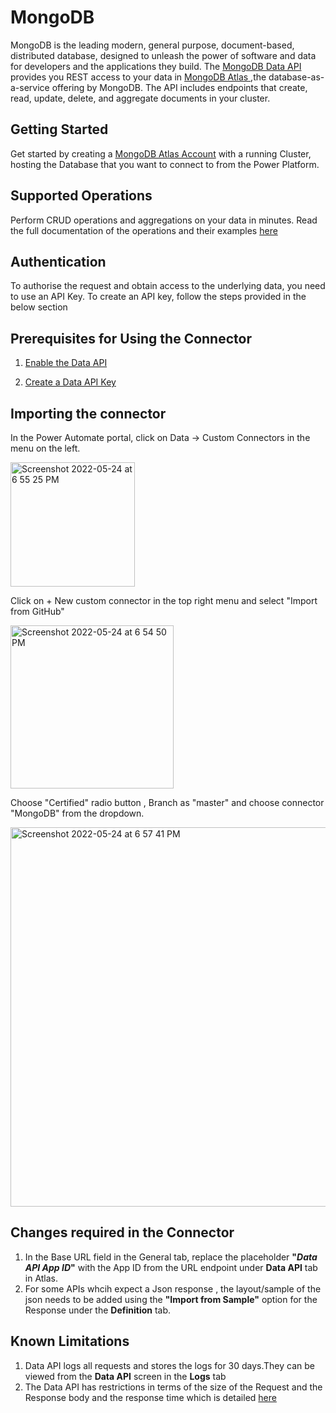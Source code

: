 # MongoDB
MongoDB is the leading modern, general purpose, document-based, distributed database, designed to unleash the power of software and data for developers and the applications they build.
The [MongoDB Data API ](https://www.mongodb.com/data-api/l) provides you REST access to your data in [MongoDB Atlas ](https://www.mongodb.com/atlas),the database-as-a-service offering by MongoDB. The API includes endpoints that create, read, update, delete, and aggregate documents in your cluster.

## Getting Started
Get started by creating a [MongoDB Atlas Account](https://www.mongodb.com/cloud/atlas/register) with a running Cluster, hosting the Database that you want to connect to from the Power Platform.  

## Supported Operations
Perform CRUD operations and aggregations on your data in minutes. Read the full documentation of the operations and their examples [here](https://www.mongodb.com/docs/atlas/api/data-api-resources/#data-api-resources)

## Authentication
To authorise the request and obtain access to the underlying data, you need to use an API Key. To create an API key, follow the steps provided in the below section

## Prerequisites for Using the Connector
1. [Enable the Data API](https://www.mongodb.com/docs/atlas/api/data-api/#1.-enable-the-data-api)

2. [Create a Data API Key](https://www.mongodb.com/docs/atlas/api/data-api/#2.-create-a-data-api-key)

## Importing the connector

In the Power Automate portal, click on Data -> Custom Connectors in the menu on the left.

<img width="199" alt="Screenshot 2022-05-24 at 6 55 25 PM" src="https://user-images.githubusercontent.com/101181433/170048861-1b6568ca-2159-4cfe-9c27-65b92fa70ce2.png">


Click on + New custom connector in the top right menu and select  "Import from GitHub"

<img width="261" alt="Screenshot 2022-05-24 at 6 54 50 PM" src="https://user-images.githubusercontent.com/101181433/170047186-c2b92de9-6451-43ca-8a28-afa746d855d4.png">


Choose "Certified" radio button , Branch as "master" and choose connector "MongoDB" from the dropdown.

<img width="607" alt="Screenshot 2022-05-24 at 6 57 41 PM" src="https://user-images.githubusercontent.com/101181433/170049206-c2cbb534-d311-4828-a14e-7e143ed76af7.png">

## Changes required in the Connector
1. In the Base URL field in the General tab, replace the placeholder **"_Data API App ID_"** with the App ID from the URL endpoint under **Data API** tab in Atlas.  
2. For some APIs whcih expect a Json response , the layout/sample of the json needs to be added using the **"Import from Sample"** option for the Response under the **Definition** tab.

## Known Limitations

1. Data API logs all requests and stores the logs for 30 days.They can be viewed from the **Data API** screen in the **Logs** tab
2. The Data API has restrictions in terms of the size of the Request and the Response body and the response time which is detailed [here](https://www.mongodb.com/docs/atlas/api/data-api/#request-limitations)

